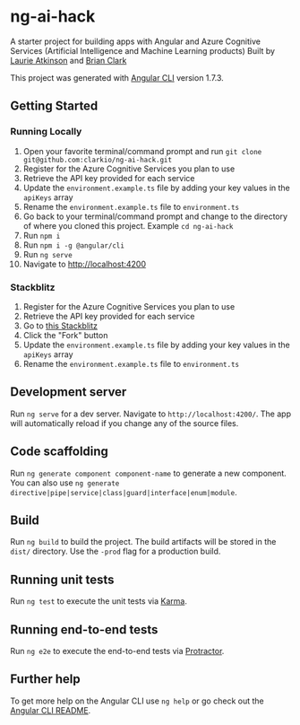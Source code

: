 # ng-ai-hack

A starter project for building apps with Angular and Azure Cognitive Services (Artificial Intelligence and Machine Learning products)
Built by [Laurie Atkinson](https://twitter.com/JoyfulCoder) and [Brian Clark](https://clarkio.com)

This project was generated with [Angular CLI](https://github.com/angular/angular-cli) version 1.7.3.

## Getting Started

### Running Locally

1.  Open your favorite terminal/command prompt and run `git clone git@github.com:clarkio/ng-ai-hack.git`
2.  Register for the Azure Cognitive Services you plan to use
3.  Retrieve the API key provided for each service
4.  Update the `environment.example.ts` file by adding your key values in the `apiKeys` array
5.  Rename the `environment.example.ts` file to `environment.ts`
6.  Go back to your terminal/command prompt and change to the directory of where you cloned this project. Example `cd ng-ai-hack`
7.  Run `npm i`
8.  Run `npm i -g @angular/cli`
9.  Run `ng serve`
10. Navigate to [http://localhost:4200](http://localhost:4200)

### Stackblitz

1. Register for the Azure Cognitive Services you plan to use
2. Retrieve the API key provided for each service
3. Go to [this Stackblitz](https://stackblitz.com/github/clarkio/ng-ai-hack)
4. Click the "Fork" button
5. Update the `environment.example.ts` file by adding your key values in the `apiKeys` array
6. Rename the `environment.example.ts` file to `environment.ts`

## Development server

Run `ng serve` for a dev server. Navigate to `http://localhost:4200/`. The app will automatically reload if you change any of the source files.

## Code scaffolding

Run `ng generate component component-name` to generate a new component. You can also use `ng generate directive|pipe|service|class|guard|interface|enum|module`.

## Build

Run `ng build` to build the project. The build artifacts will be stored in the `dist/` directory. Use the `-prod` flag for a production build.

## Running unit tests

Run `ng test` to execute the unit tests via [Karma](https://karma-runner.github.io).

## Running end-to-end tests

Run `ng e2e` to execute the end-to-end tests via [Protractor](http://www.protractortest.org/).

## Further help

To get more help on the Angular CLI use `ng help` or go check out the [Angular CLI README](https://github.com/angular/angular-cli/blob/master/README.md).
